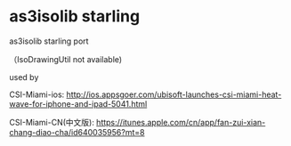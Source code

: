 as3isolib starling
==================

as3isolib starling port  

（IsoDrawingUtil not available)

used by 

CSI-Miami-ios:
http://ios.appsgoer.com/ubisoft-launches-csi-miami-heat-wave-for-iphone-and-ipad-5041.html


CSI-Miami-CN(中文版):
https://itunes.apple.com/cn/app/fan-zui-xian-chang-diao-cha/id640035956?mt=8
